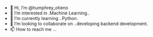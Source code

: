 - 👋 Hi, I’m @humphrey_otieno
- 👀 I’m interested in .Machine Learning..
- 🌱 I’m currently learning ..Python.
- 💞️ I’m looking to collaborate on ..developing backend development.
- 📫 How to reach me ...

<!---
maroon05/maroon05 is a ✨ special ✨ repository because its `README.md` (this file) appears on your GitHub profile.
You can click the Preview link to take a look at your changes.
--->
